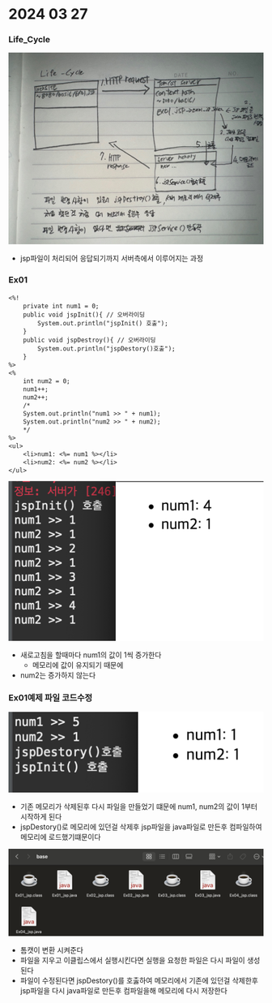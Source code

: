 # 2024 03 27

### Life_Cycle
![1](./images/24_0327/1.jpeg)
- jsp파일이 처리되어 응답되기까지 서버측에서 이루어지는 과정

### Ex01
```
<%!
	private int num1 = 0;
	public void jspInit(){ // 오버라이딩
		System.out.println("jspInit() 호출");
	}
	public void jspDestroy(){ // 오버라이딩
		System.out.println("jspDestory()호출");
	}
%>
<%
	int num2 = 0;
	num1++;
	num2++;
	/*
	System.out.println("num1 >> " + num1);
	System.out.println("num2 >> " + num2);
	*/
%>
<ul>
	<li>num1: <%= num1 %></li>
	<li>num2: <%= num2 %></li>
</ul>
```
![2](./images/24_0327/2.png)   
- 새로고침을 할때마다 num1의 값이 1씩 증가한다
    - 메모리에 값이 유지되기 때문에
- num2는 증가하지 않는다

### Ex01예제 파일 코드수정
![3](./images/24_0327/3.png)   
- 기존 메모리가 삭제된후 다시 파일을 만들었기 떄문에 num1, num2의 값이 1부터 시작하게 된다
- jspDestory()로 메모리에 있던걸 삭제후 jsp파일을 java파일로 만든후 컴파일하여 메모리에 로드했기떄문이다

![4](./images/24_0327/4.png)   
- 톰캣이 변환 시켜준다
- 파일을 지우고 이클립스에서 실행시킨다면 실행을 요청한 파일은 다시 파일이 생성된다
- 파일이 수정된다면 jspDestory()를 호춣하여 메모리에서 기존에 있던걸 삭제한후 jsp파일을 다시 java파일로 만든후 컴파일을해 메모리에 다시 저장한다